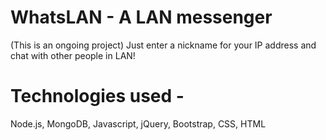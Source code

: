 # WhatsLAN - A LAN messenger
(This is an ongoing project)
Just enter a nickname for your IP address and chat with other people in LAN!

# Technologies used - 
Node.js, MongoDB, Javascript, jQuery, Bootstrap, CSS, HTML
